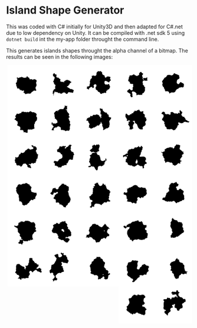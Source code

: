 # Island Shape Generator

This was coded with C# initially for Unity3D and then adapted for C#.net due to low dependency on Unity. 
It can be compiled with .net sdk 5 using ``dotnet build`` int the my-app folder throught the command line.

This generates islands shapes throught the alpha channel of a bitmap. The results can be seen in the following images:

<div>
  <img style="float: right;" src="examples/000_.png?raw=true" width="100" height="100" alt="Example of generated island shape">
  <img style="float: right;" src="examples/001_.png?raw=true" width="100" height="100" alt="Example of generated island shape">
  <img style="float: right;" src="examples/002_.png?raw=true" width="100" height="100" alt="Example of generated island shape">
  <img style="float: right;" src="examples/003_.png?raw=true" width="100" height="100" alt="Example of generated island shape">
  <img style="float: right;" src="examples/004_.png?raw=true" width="100" height="100" alt="Example of generated island shape">
  <img style="float: right;" src="examples/005_.png?raw=true" width="100" height="100" alt="Example of generated island shape">
  <img style="float: right;" src="examples/006_.png?raw=true" width="100" height="100" alt="Example of generated island shape">
  <img style="float: right;" src="examples/007_.png?raw=true" width="100" height="100" alt="Example of generated island shape">
  <img style="float: right;" src="examples/008_.png?raw=true" width="100" height="100" alt="Example of generated island shape">
  <img style="float: right;" src="examples/009_.png?raw=true" width="100" height="100" alt="Example of generated island shape">
  <img style="float: right;" src="examples/010_.png?raw=true" width="100" height="100" alt="Example of generated island shape">
  <img style="float: right;" src="examples/011_.png?raw=true" width="100" height="100" alt="Example of generated island shape">
  <img style="float: right;" src="examples/012_.png?raw=true" width="100" height="100" alt="Example of generated island shape">
  <img style="float: right;" src="examples/013_.png?raw=true" width="100" height="100" alt="Example of generated island shape">
  <img style="float: right;" src="examples/014_.png?raw=true" width="100" height="100" alt="Example of generated island shape">
  <img style="float: right;" src="examples/015_.png?raw=true" width="100" height="100" alt="Example of generated island shape">
  <img style="float: right;" src="examples/016_.png?raw=true" width="100" height="100" alt="Example of generated island shape">
  <img style="float: right;" src="examples/017_.png?raw=true" width="100" height="100" alt="Example of generated island shape">
  <img style="float: right;" src="examples/018_.png?raw=true" width="100" height="100" alt="Example of generated island shape">
  <img style="float: right;" src="examples/019_.png?raw=true" width="100" height="100" alt="Example of generated island shape">
  <img style="float: right;" src="examples/020_.png?raw=true" width="100" height="100" alt="Example of generated island shape">
  <img style="float: right;" src="examples/021_.png?raw=true" width="100" height="100" alt="Example of generated island shape">
  <img style="float: right;" src="examples/022_.png?raw=true" width="100" height="100" alt="Example of generated island shape">
  <img style="float: right;" src="examples/023_.png?raw=true" width="100" height="100" alt="Example of generated island shape">
  <img style="float: right;" src="examples/024_.png?raw=true" width="100" height="100" alt="Example of generated island shape">
  <img style="float: right;" src="examples/025_.png?raw=true" width="100" height="100" alt="Example of generated island shape">
  <img style="float: right;" src="examples/026_.png?raw=true" width="100" height="100" alt="Example of generated island shape">
  <img style="float: right;" src="examples/027_.png?raw=true" width="100" height="100" alt="Example of generated island shape">
  <img style="float: right;" src="examples/028_.png?raw=true" width="100" height="100" alt="Example of generated island shape">
  <img style="float: right;" src="examples/029_.png?raw=true" width="100" height="100" alt="Example of generated island shape">
  <img style="float: right;" src="examples/030_.png?raw=true" width="100" height="100" alt="Example of generated island shape">
  <img style="float: right;" src="examples/031_.png?raw=true" width="100" height="100" alt="Example of generated island shape">
</div>
